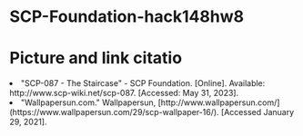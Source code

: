 # SCP-Foundation-hack148hw8

<h1>Picture and link citatio</h1>
<li>"SCP-087 - The Staircase" - SCP Foundation. [Online]. Available: http://www.scp-wiki.net/scp-087. [Accessed: May 31, 2023].</li>
<li>"Wallpapersun.com." Wallpapersun, [http://www.wallpapersun.com/](https://www.wallpapersun.com/29/scp-wallpaper-16/). [Accessed January 29, 2021].</li>
